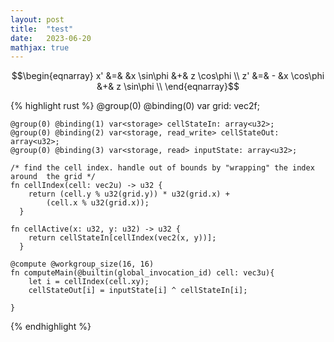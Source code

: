 ```yaml
---
layout: post
title:  "test"
date:   2023-06-20
mathjax: true
---
```


$$\begin{eqnarray}
x' &=& &x \sin\phi &+& z \cos\phi \\
z' &=& - &x \cos\phi &+& z \sin\phi \\
\end{eqnarray}$$

{% highlight rust %}
@group(0) @binding(0) var<uniform> grid: vec2f;

    @group(0) @binding(1) var<storage> cellStateIn: array<u32>;
    @group(0) @binding(2) var<storage, read_write> cellStateOut: array<u32>;
    @group(0) @binding(3) var<storage, read> inputState: array<u32>;

    /* find the cell index. handle out of bounds by "wrapping" the index around  the grid */
    fn cellIndex(cell: vec2u) -> u32 {
        return (cell.y % u32(grid.y)) * u32(grid.x) +
            (cell.x % u32(grid.x));
      }
    
    fn cellActive(x: u32, y: u32) -> u32 {
        return cellStateIn[cellIndex(vec2(x, y))];
      }

    @compute @workgroup_size(16, 16)
    fn computeMain(@builtin(global_invocation_id) cell: vec3u){
        let i = cellIndex(cell.xy);
        cellStateOut[i] = inputState[i] ^ cellStateIn[i];
            
    }
{% endhighlight %}